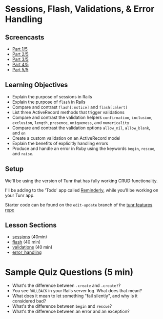 # Sessions, Flash, Validations, & Error Handling

## Screencasts
- [Part 1/5](https://youtu.be/sHSsc7EGI0g)
- [Part 2/5](https://youtu.be/wKMuNDLDKFA)
- [Part 3/5](https://youtu.be/HZPTIpZUAnQ)
- [Part 4/5](https://youtu.be/yvNO_yoWcqE)
- [Part 5/5](https://youtu.be/hEKDLhZQOSA)

## Learning Objectives

- Explain the purpose of sessions in Rails
- Explain the purpose of `flash` in Rails
- Compare and contrast `flash[:notice]` and `flash[:alert]`
- List three ActiveRecord methods that trigger validations
- Compare and contrast the validation helpers `confirmation`, `inclusion`, `exclusion`, `length`, `presence`, `uniqueness`, and `numericality`
- Compare and contrast the validation options `allow_nil`, `allow_blank`, and `on`
- Create a custom validation on an ActiveRecord model
- Explain the benefits of explicitly handling errors
- Produce and handle an error in Ruby using the keywords `begin`, `rescue`, and `raise`.

## Setup

We'll be using the version of Tunr that has fully working CRUD functionality.

I'll be adding to the 'Todo' app called [Reminderly](https://github.com/ga-wdi-exercises/reminderly),
while you'll be working on your Tunr app.

Starter code can be found on the `edit-update` branch of the [tunr features repo](https://github.com/ga-wdi-exercises/tunr_rails_features/tree/edit-update)

## Lesson Sections

- [sessions](sessions.md) (40min)
- [flash](flash.md) (40 min)
- [validations](validations.md) (40 min)
- [error_handling](error_handling.md)

# Sample Quiz Questions (5 min)

- What's the difference between `.create` and `.create!`?
- You see `ROLLBACK` in your Rails server log. What does that mean?
- What does it mean to let something "fail silently", and why is it considered bad?
- What's the difference between `begin` and `rescue`?
- What's the difference between an error and an exception?

